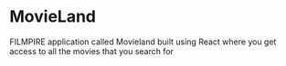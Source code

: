 # MovieLand
FILMPIRE application called  Movieland built using React where you get access to all the movies that you search for
